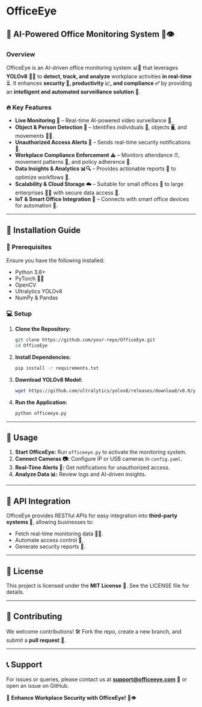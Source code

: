 # OfficeEye

## 🚀 AI-Powered Office Monitoring System 🏢👁️

### Overview
OfficeEye is an AI-driven office monitoring system 📊🚀 that leverages **YOLOv8** 🧠🎯 to **detect, track, and analyze** workplace activities **in real-time** ⏳. It enhances **security 🔐, productivity 📈, and compliance ✅** by providing an **intelligent and automated surveillance solution** 🤖.

### 🔥 Key Features
- **Live Monitoring 📡** – Real-time AI-powered video surveillance 🎥.
- **Object & Person Detection 🎯** – Identifies individuals 👥, objects 🖥️, and movements 🚶‍♂️.
- **Unauthorized Access Alerts 🚨** – Sends real-time security notifications 📩.
- **Workplace Compliance Enforcement ⚠️** – Monitors attendance ⏰, movement patterns 📍, and policy adherence 📜.
- **Data Insights & Analytics 📊🔍** – Provides actionable reports 📑 to optimize workflows 🔄.
- **Scalability & Cloud Storage ☁️** – Suitable for small offices 🏪 to large enterprises 🏢🏢 with secure data access 🔑.
- **IoT & Smart Office Integration 📡** – Connects with smart office devices for automation 🤖.

---

## 📌 Installation Guide
### 🔧 Prerequisites
Ensure you have the following installed:
- Python 3.8+
- PyTorch 🐍🔥
- OpenCV
- Ultralytics YOLOv8
- NumPy & Pandas

### 💻 Setup
1. **Clone the Repository:**
   ```bash
   git clone https://github.com/your-repo/OfficeEye.git
   cd OfficeEye
   ```
2. **Install Dependencies:**
   ```bash
   pip install -r requirements.txt
   ```
3. **Download YOLOv8 Model:**
   ```bash
   wget https://github.com/ultralytics/yolov8/releases/download/v8.0/yolov8n.pt
   ```
4. **Run the Application:**
   ```bash
   python officeeye.py
   ```

---

## 🎯 Usage
1. **Start OfficeEye:** Run `officeeye.py` to activate the monitoring system.
2. **Connect Cameras 📷:** Configure IP or USB cameras in `config.yaml`.
3. **Real-Time Alerts 🚨:** Get notifications for unauthorized access.
4. **Analyze Data 📊:** Review logs and AI-driven insights.

---

## 📡 API Integration
OfficeEye provides RESTful APIs for easy integration into **third-party systems 📡**, allowing businesses to:
- Fetch real-time monitoring data 🕵️‍♂️.
- Automate access control 🚪.
- Generate security reports 📑.

---

## 📜 License
This project is licensed under the **MIT License** 📝. See the LICENSE file for details.

---

## 🤝 Contributing
We welcome contributions! 🛠️ Fork the repo, create a new branch, and submit a **pull request** 🚀.

---

## 📞 Support
For issues or queries, please contact us at **support@officeeye.com** 📧 or open an issue on GitHub.

🚀 **Enhance Workplace Security with OfficeEye!** 🏢👁️

